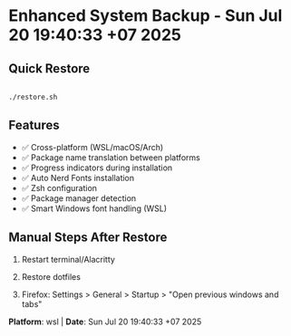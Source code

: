 # Enhanced System Backup - Sun Jul 20 19:40:33 +07 2025

## Quick Restore
```bash

./restore.sh

```


## Features
- ✅ Cross-platform (WSL/macOS/Arch)
- ✅ Package name translation between platforms
- ✅ Progress indicators during installation
- ✅ Auto Nerd Fonts installation
- ✅ Zsh configuration  
- ✅ Package manager detection
- ✅ Smart Windows font handling (WSL)


## Manual Steps After Restore
1. Restart terminal/Alacritty

2. Restore dotfiles

3. Firefox: Settings > General > Startup > "Open previous windows and tabs"


**Platform**: wsl | **Date**: Sun Jul 20 19:40:33 +07 2025
